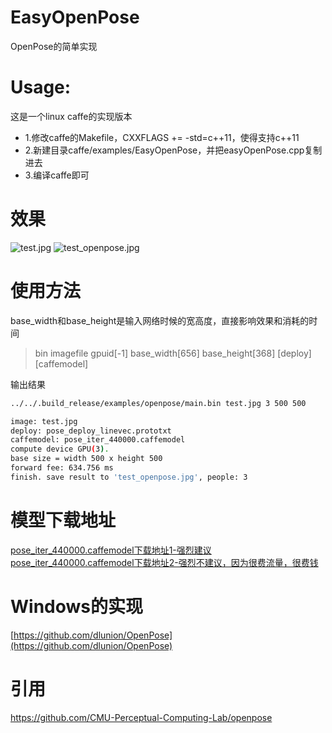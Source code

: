 # EasyOpenPose
OpenPose的简单实现

# Usage:
这是一个linux caffe的实现版本
* 1.修改caffe的Makefile，CXXFLAGS += -std=c++11，使得支持c++11
* 2.新建目录caffe/examples/EasyOpenPose，并把easyOpenPose.cpp复制进去
* 3.编译caffe即可

# 效果
![test.jpg](https://github.com/dlunion/EasyOpenPose/blob/master/test.jpg)
![test_openpose.jpg](https://github.com/dlunion/EasyOpenPose/blob/master/test_openpose.jpg)

# 使用方法
base_width和base_height是输入网络时候的宽高度，直接影响效果和消耗的时间
>bin imagefile gpuid[-1] base_width[656] base_height[368] [deploy] [caffemodel]

输出结果
```Bash
../../.build_release/examples/openpose/main.bin test.jpg 3 500 500

image: test.jpg
deploy: pose_deploy_linevec.prototxt
caffemodel: pose_iter_440000.caffemodel
compute device GPU(3).
base size = width 500 x height 500
forward fee: 634.756 ms
finish. save result to 'test_openpose.jpg', people: 3
```

# 模型下载地址
[pose_iter_440000.caffemodel下载地址1-强烈建议](http://posefs1.perception.cs.cmu.edu/OpenPose/models/pose/coco/pose_iter_440000.caffemodel)<br/>
[pose_iter_440000.caffemodel下载地址2-强烈不建议，因为很费流量，很费钱](http://www.zifuture.com/fs/12.github/OpenPose/pose_iter_440000.caffemodel)

# Windows的实现
[https://github.com/dlunion/OpenPose](https://github.com/dlunion/OpenPose)

# 引用
https://github.com/CMU-Perceptual-Computing-Lab/openpose
